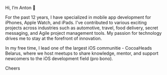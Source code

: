 
Hi, I’m Anton 👋 


For the past 12 years, I have specialized in mobile app development for iPhones, Apple Watch, and iPads. I've contributed to various exciting projects across industries such as automotive, travel, food delivery, secret messaging, and Agile project management tools. My passion for technology drives me to stay at the forefront of innovation.

In my free time, I lead one of the largest iOS communitie - CocoaHeads Belarus, where we host meetups to share knowledge, mentor, and support newcomers to the iOS development field (pro bono).

Cheers

<!---
AnthonyBY/AnthonyBY is a ✨ special ✨ repository because its `README.md` (this file) appears on your GitHub profile.
You can click the Preview link to take a look at your changes.
--->
